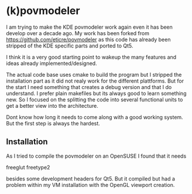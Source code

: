 # (k)povmodeler

I am trying to make the KDE povmodeler work again even it has been develop over a decade ago.
My work has been forked from https://github.com/eticre/povmodeler as this code has already been stripped of the KDE specific parts and ported to Qt5.

I think it is a very good starting point to wakeup the many features and ideas already implemented/designed.

The actual code base uses cmake to build the program but I stripped the installation part as it did not realy work for the different plattforms.
But for the start I need something that creates a debug version and that I do understand. I prefer plain makefiles but its always good to learn something new.
So I focused on the splitting the code into several functional units to get a better view into the architecture.

Dont know how long it needs to come along with a good working system. But the first step is always the hardest.

## Installation

As I tried to compile the povmodeler on an OpenSUSE I found that it needs

freeglut
freetype2

besides some development headers for Qt5. But it compiled but had a problem within my VM installation with the OpenGL viewport creation.
